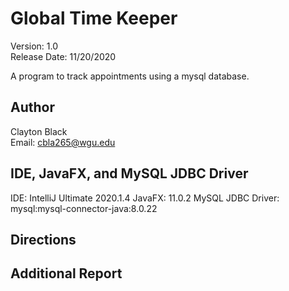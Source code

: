 # Global Time Keeper 
Version: 1.0  
Release Date: 11/20/2020

A program to track appointments using a mysql database.

## Author
Clayton Black  
Email: cbla265@wgu.edu  
  

## IDE, JavaFX, and MySQL JDBC Driver
IDE: IntelliJ Ultimate 2020.1.4
JavaFX: 11.0.2
MySQL JDBC Driver: mysql:mysql-connector-java:8.0.22

## Directions


## Additional Report